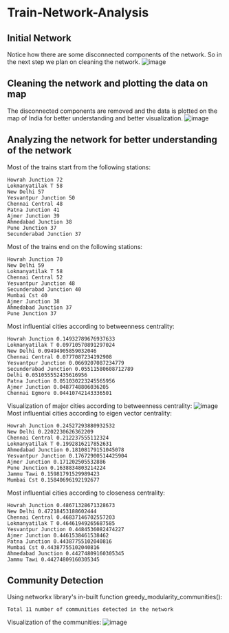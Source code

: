 # Train-Network-Analysis


## Initial Network
Notice how there are some disconnected components of the network. So in the next step we plan on cleaning the network.
![image](https://user-images.githubusercontent.com/71708571/167182183-8145db9b-8a67-41ac-a51b-9975e64d10a8.png)


## Cleaning the network and plotting the data on map
The disconnected components are removed and the data is plotted on the map of India for better understanding and better visualization.
![image](https://user-images.githubusercontent.com/71708571/167183535-7dc67404-b7ae-48ae-ad79-f76f6e948207.png)


## Analyzing the network for better understanding of the network
Most of the trains start from the following stations:
```
Howrah Junction 72
Lokmanyatilak T 58
New Delhi 57
Yesvantpur Junction 50
Chennai Central 48
Patna Junction 41
Ajmer Junction 39
Ahmedabad Junction 38
Pune Junction 37
Secunderabad Junction 37
```
Most of the trains end on the following stations:
```
Howrah Junction 70
New Delhi 59
Lokmanyatilak T 58
Chennai Central 52
Yesvantpur Junction 48
Secunderabad Junction 40
Mumbai Cst 40
Ajmer Junction 38
Ahmedabad Junction 37
Pune Junction 37
```
Most influential cities according to betweenness centrality:
```
Howrah Junction 0.14932789676937633
Lokmanyatilak T 0.09710570891297024
New Delhi 0.09494905859032046
Chennai Central 0.0777087234192908
Yesvantpur Junction 0.0669207087234779
Secunderabad Junction 0.05511580608712789
Delhi 0.051055552435616956
Patna Junction 0.051030223245565956
Ajmer Junction 0.0487748806036205
Chennai Egmore 0.04410742143336501
```
Visualization of major cities according to betweenness centrality:
![image](https://user-images.githubusercontent.com/71708571/167185940-e470bacb-6a8c-4613-a878-2cced21631e6.png)
Most influential cities according to eigen vector centrality:
```
Howrah Junction 0.24527293880932532
New Delhi 0.2202230626362209
Chennai Central 0.212237555112324
Lokmanyatilak T 0.1992816217852631
Ahmedabad Junction 0.18108179151045078
Yesvantpur Junction 0.17672900514425904
Ajmer Junction 0.171202505532886
Pune Junction 0.1638834803214224
Jammu Tawi 0.15981791529989423
Mumbai Cst 0.15840696192192677
```
Most influential cities according to closeness centrality:
```
Howrah Junction 0.48671328671328673
New Delhi 0.47218453188602444
Chennai Central 0.46837146702557203
Lokmanyatilak T 0.46461949265687585
Yesvantpur Junction 0.4484536082474227
Ajmer Junction 0.4461538461538462
Patna Junction 0.44387755102040816
Mumbai Cst 0.44387755102040816
Ahmedabad Junction 0.44274809160305345
Jammu Tawi 0.44274809160305345
```


## Community Detection
Using networkx library's in-built function greedy_modularity_communities():
```
Total 11 number of communities detected in the network
```
Visualization of the communities:
![image](https://user-images.githubusercontent.com/71708571/167187131-b03a3a68-6c76-4031-bad4-9a6ff79cb814.png)
